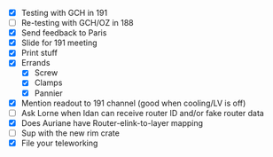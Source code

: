 - [x] Testing with GCH in 191
- [ ] Re-testing with GCH/OZ in 188
- [x] Send feedback to Paris
- [x] Slide for 191 meeting
- [x] Print stuff
- [x] Errands
  - [x] Screw
  - [x] Clamps
  - [x] Pannier
- [x] Mention readout to 191 channel (good when cooling/LV is off)
- [ ] Ask Lorne when Idan can receive router ID and/or fake router data
- [x] Does Auriane have Router-elink-to-layer mapping
- [ ] Sup with the new rim crate
- [x] File your teleworking
